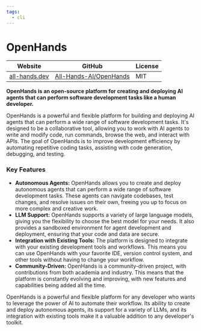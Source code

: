 ```yaml
---
tags:
  - cli
---
```


# OpenHands

| Website | GitHub | License |
| --- | --- | --- |
| [all-hands.dev](https://www.all-hands.dev/) | [All-Hands-AI/OpenHands](https://github.com/All-Hands-AI/OpenHands) | MIT |

**OpenHands is an open-source platform for creating and deploying AI agents that can perform software development tasks like a human developer.**

OpenHands is a powerful and flexible platform for building and deploying AI agents that can perform a wide range of software development tasks. It's designed to be a collaborative tool, allowing you to work with AI agents to write and modify code, run commands, browse the web, and interact with APIs. The goal of OpenHands is to improve development efficiency by automating repetitive coding tasks, assisting with code generation, debugging, and testing.

### Key Features

*   **Autonomous Agents:** OpenHands allows you to create and deploy autonomous agents that can perform a wide range of software development tasks. These agents can navigate codebases, test changes, and resolve issues on their own, freeing you up to focus on more complex and creative work.
*   **LLM Support:** OpenHands supports a variety of large language models, giving you the flexibility to choose the best model for your needs. It also provides a sandboxed environment for agent development and deployment, ensuring that your code and data are secure.
*   **Integration with Existing Tools:** The platform is designed to integrate with your existing development tools and workflows. This means you can use OpenHands with your favorite IDE, version control system, and other tools without having to change your workflow.
*   **Community-Driven:** OpenHands is a community-driven project, with contributions from both academia and industry. This means that the platform is constantly evolving and improving, with new features and capabilities being added all the time.

OpenHands is a powerful and flexible platform for any developer who wants to leverage the power of AI to automate their workflow. Its ability to create and deploy autonomous agents, its support for a variety of LLMs, and its integration with existing tools make it a valuable addition to any developer's toolkit.
